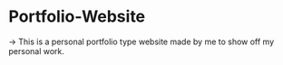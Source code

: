 # Portfolio-Website

-> This is a personal portfolio type website made by me to show off my personal work.
